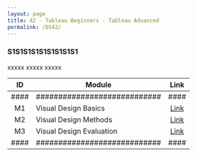 ```yaml
---
layout: page
title: 42 - Tableau Beginners - Tableau Advanced
permalink: /DS42/
---
```


<h3>S1S1S1S1S1S1S1S1S1</h3>

xxxxx xxxxx xxxxx

| ID | Module                     |Link|
|:--:|----------------------------|:--:|
|####|############################|####|
| M1 | Visual Design Basics       |[Link](/03-MSDS-Courses/DS22/M1/)|
| M2 | Visual Design Methods      |[Link](/03-MSDS-Courses/DS22/M2/)|
| M3 | Visual Design Evaluation   |[Link](/03-MSDS-Courses/DS22/M3/)|
|####|############################|####|

